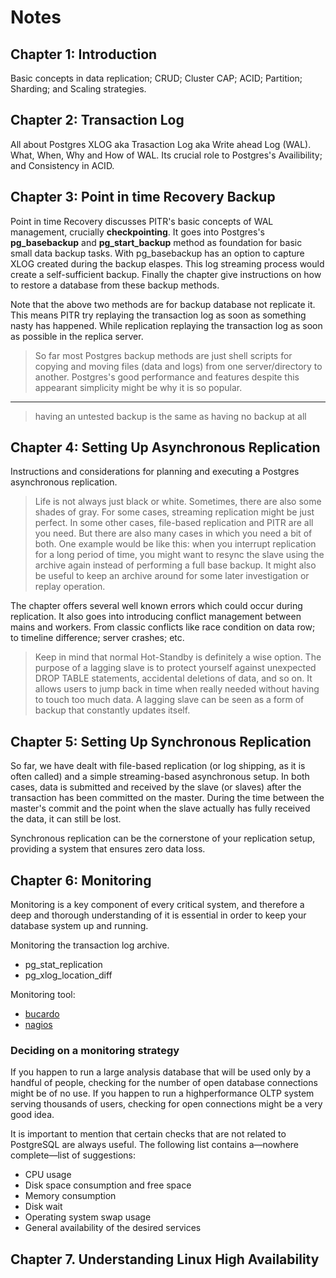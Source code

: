 # Notes

## Chapter 1: Introduction

Basic concepts in data replication; CRUD; Cluster CAP; ACID; Partition; Sharding; and Scaling strategies.

## Chapter 2: Transaction Log

All about Postgres XLOG aka Trasaction Log aka Write ahead Log (WAL). What, When, Why and How of WAL. Its crucial role to Postgres's Availibility; and Consistency in ACID.

## Chapter 3: Point in time Recovery Backup

Point in time Recovery discusses PITR's basic concepts of WAL management, crucially **checkpointing**. It goes into Postgres's **pg_basebackup** and **pg_start_backup** method as foundation for basic small data backup tasks. With pg_basebackup has an option to capture XLOG created during the backup elaspes. This log streaming process would create a self-sufficient backup. Finally the chapter give instructions on how to restore a database from these backup methods.

Note that the above two methods are for backup database not replicate it. This means PITR try replaying the transaction log as soon as something nasty has happened. While replication replaying the transaction log as soon as possible in the replica server.

> So far most Postgres backup methods are just shell scripts for copying and moving files (data and logs) from one server/directory to another. Postgres's good performance and features despite this appearant simplicity might be why it is so popular.
---
> having an untested backup is the same as having no backup at all

## Chapter 4: Setting Up Asynchronous Replication

Instructions and considerations for planning and executing a Postgres asynchronous replication.

> Life is not always just black or white. Sometimes, there are also some shades of
gray. For some cases, streaming replication might be just perfect. In some other
cases, file-based replication and PITR are all you need. But there are also many
cases in which you need a bit of both. One example would be like this: when you
interrupt replication for a long period of time, you might want to resync the slave
using the archive again instead of performing a full base backup. It might also be
useful to keep an archive around for some later investigation or replay operation.

The chapter offers several well known errors which could occur during replication. It also goes into introducing conflict management between mains and workers. From classic conflicts like race condition on data row; to timeline difference; server crashes; etc.

> Keep in mind that normal Hot-Standby is definitely a wise option. The purpose
of a lagging slave is to protect yourself against unexpected DROP TABLE
statements, accidental deletions of data, and so on. It allows users to jump back
in time when really needed without having to touch too much data. A lagging
slave can be seen as a form of backup that constantly updates itself.

## Chapter 5: Setting Up Synchronous Replication

So far, we have dealt with file-based replication (or log shipping, as it is often called) and a simple streaming-based asynchronous setup. In both cases, data is submitted and received by the slave (or slaves) after the transaction has been committed on the master. During the time between the master's commit and the point when the slave actually has fully received the data, it can still be lost.

Synchronous replication can be the cornerstone of your replication setup, providing a system that ensures zero data loss.

## Chapter 6: Monitoring

Monitoring is a key component of every critical system, and therefore a deep and thorough understanding of it is essential in order to keep your database system up and running.

Monitoring the transaction log archive.

- pg_stat_replication
- pg_xlog_location_diff

Monitoring tool:

- [bucardo](http://bucardo.org/wiki/Check_postgres)
- [nagios](https://www.nagios.org/about/)

### Deciding on a monitoring strategy

If you happen to run a large analysis database that will be used only by a handful of people, checking for the number of open database connections might be of no use. If you happen to run a highperformance OLTP system serving thousands of users, checking for open connections might be a very good idea.

It is important to mention that certain checks that are not related to PostgreSQL are always useful. The following list contains a—nowhere complete—list of suggestions:

- CPU usage
- Disk space consumption and free space
- Memory consumption
- Disk wait
- Operating system swap usage
- General availability of the desired services

## Chapter 7. Understanding Linux High Availability


